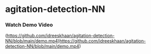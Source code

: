# agitation-detection-NN

### Watch Demo Video

(https://github.com/idreeskhaan/agitation-detection-NN/blob/main/demo.mp4)https://github.com/idreeskhaan/agitation-detection-NN/blob/main/demo.mp4)

